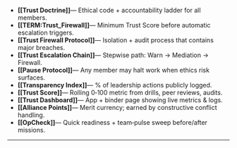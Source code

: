 - **[[Trust Doctrine]]**— Ethical code + accountability ladder for all members.  
- **[[TERM:Trust_Firewall]]**— Minimum Trust Score before automatic escalation triggers.  
- **[[Trust Firewall Protocol]]**— Isolation + audit process that contains major breaches.  
- **[[Trust Escalation Chain]]**— Stepwise path: Warn → Mediation → Firewall.  
- **[[Pause Protocol]]**— Any member may halt work when ethics risk surfaces.  
- **[[Transparency Index]]**— % of leadership actions publicly logged.  
- **[[Trust Score]]**— Rolling 0‑100 metric from drills, peer reviews, audits.  
- **[[Trust Dashboard]]**— App + binder page showing live metrics & logs.  
- **[[Alliance Points]]**— Merit currency; earned by constructive conflict handling.  
- **[[OpCheck]]**— Quick readiness + team‑pulse sweep before/after missions.  
---